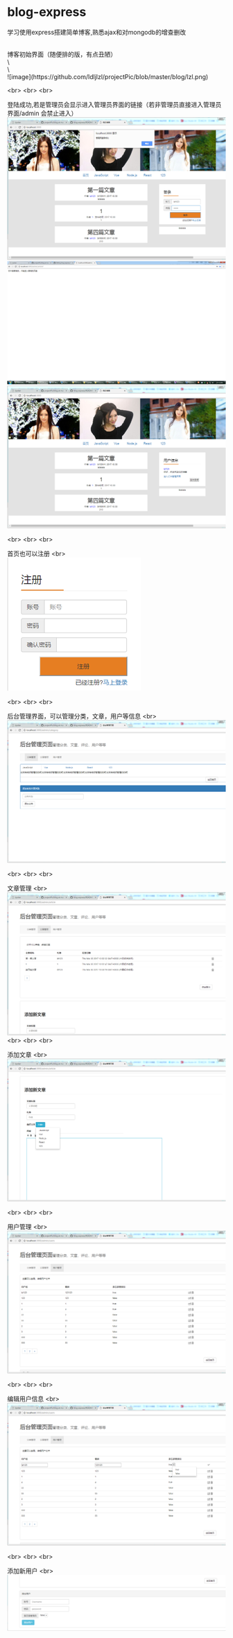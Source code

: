 # blog-express

学习使用express搭建简单博客,熟悉ajax和对mongodb的增查删改

<br>  
博客初始界面（随便排的版，有点丑陋）<br>  \<br>  
\<br>  
![image](https://github.com/ldljlzl/projectPic/blob/master/blog/lzl.png)


\<br>  \<br>  \<br>  


登陆成功,若是管理员会显示进入管理员界面的链接（若非管理员直接进入管理员界面/admin 会禁止进入）
![image](https://github.com/ldljlzl/projectPic/blob/master/blog/管理员登录成功.png)
![image](https://github.com/ldljlzl/projectPic/blob/master/blog/非管理员禁止进入.png)
![image](https://github.com/ldljlzl/projectPic/blob/master/blog/登录后.png)


\<br>  \<br>  \<br>  


首页也可以注册
\<br>  
![image](https://github.com/ldljlzl/projectPic/blob/master/blog/注册.png)

\<br>  \<br>  \<br>  




后台管理界面，可以管理分类，文章，用户等信息
\<br>  
![image](https://github.com/ldljlzl/projectPic/blob/master/blog/分类管理.png)

\<br>  \<br>  \<br>  

文章管理
\<br>  
![image](https://github.com/ldljlzl/projectPic/blob/master/blog/文章管理.png)
\<br>  \<br>  \<br>  



添加文章
\<br>  
![image](https://github.com/ldljlzl/projectPic/blob/master/blog/添加新文章.png)

\<br>  \<br>  \<br>  



用户管理
\<br>  
![image](https://github.com/ldljlzl/projectPic/blob/master/blog/用户管理.png)

\<br>  \<br>  \<br>  



编辑用户信息
\<br>  
![image](https://github.com/ldljlzl/projectPic/blob/master/blog/编辑用户.png)

\<br>  \<br>  \<br>  


添加新用户
\<br>  
![image](https://github.com/ldljlzl/projectPic/blob/master/blog/添加用户.png)
